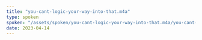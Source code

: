 ```yaml
---
title: "you-cant-logic-your-way-into-that.m4a"
type: spoken
spoken: "/assets/spoken/you-cant-logic-your-way-into-that.m4a/you-cant-logic-your-way-into-that.m4a"
date: 2023-04-14
---
```

